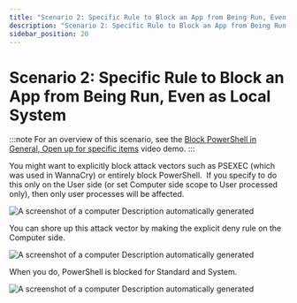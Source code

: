 ```yaml
---
title: "Scenario 2: Specific Rule to Block an App from Being Run, Even as Local System"
description: "Scenario 2: Specific Rule to Block an App from Being Run, Even as Local System"
sidebar_position: 20
---
```


# Scenario 2: Specific Rule to Block an App from Being Run, Even as Local System

:::note
For an overview of this scenario, see the
[Block PowerShell in General, Open up for specific items](/docs/endpointpolicymanager/components/endpointprivilegemanager/videolearningcenter/bestpractices/powershellblock.md)
video demo.
:::


You might want to explicitly block attack vectors such as PSEXEC (which was used in WannaCry) or
entirely block PowerShell.  If you specify to do this only on the User side (or set Computer side
scope to User processed only), then only user processes will be affected.

![A screenshot of a computer Description automatically generated](/images/endpointpolicymanager/leastprivilege/scopefilters/scenario_2_specific_rule_to.webp)

You can shore up this attack vector by making the explicit deny rule on the Computer side.

![A screenshot of a computer Description automatically generated](/images/endpointpolicymanager/leastprivilege/scopefilters/scenario_2_specific_rule_to_1.webp)

When you do, PowerShell is blocked for Standard and System.

![A screenshot of a computer Description automatically generated](/images/endpointpolicymanager/leastprivilege/scopefilters/scenario_2_specific_rule_to_2.webp)
